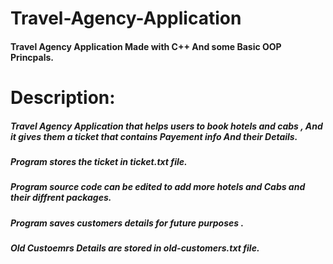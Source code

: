 # Travel-Agency-Application
#### Travel Agency Application Made with C++ And some Basic OOP Princpals.





# Description:

##### Travel Agency Application that helps users to book hotels and cabs , And it gives them a ticket that contains Payement info And their Details.
##### Program stores the ticket in ticket.txt file.
##### Program source code can be edited to add more hotels and Cabs and their diffrent packages.
##### Program saves customers details for future purposes .
##### Old Custoemrs Details are stored in old-customers.txt file.

